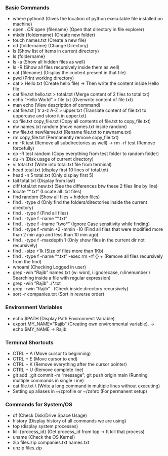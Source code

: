 ### Basic Commands

- where python3 (Gives the location of python executable file installed on machine)
- open . *OR* open {filename} (Open that directory in file explorer)
- mkdir {foldername} (Create new folder)
- touch names.txt (Create a new file)
- cd {foldername} (Change Directory)
- ls (Show list of items in current directory)
- ls {foldername}
- ls -a (Show all hidden files as well)
- ls -R (Show all files recursively inside them as well)
- cat {filename} (Display the content present in that file)
- pwd (Print working directory)
- cat > Hello.txt (Create hello file) → Then write the content inside Hello file
- cat file.txt hello.txt > total.txt (Merge content of 2 files to total.txt)
- echo “Hello World” > file.txt (Overwrite content of file.txt)
- man echo (View description of command)
- cat file.txt | tr a-z A-Z > upper.txt (Translate content of file.txt to uppercase and store it in upper.txt)
- cp file.txt copy_file.txt (Copy all contents of file.txt to copy_file.txt)
- mv names.txt random (move names.txt inside random)
- mv file.txt newName.txt (Rename file.txt to newname.txt)
- rm copy_file.txt (Permanently remove copy_file.txt)
- rm -R test (Remove all subdirectories as well) → rm -rf test (Remove forcefully)
- cp -R test random (Copy everything from test folder to random folder)
- du -h (Disk usage of current directory)
- vi total.txt (Write into total.txt file from terminal)
- head total.txt (display first 10 lines of total.txt)
- head -n 5 total.txt (Only display first 5)
- tail total.txt (Display from last)
- diff total.txt new.txt (See the differences btw these 2 files line by line)
- locate “*.txt” (Locate all .txt files)
- find random (Show all files + hidden files)
- find . -type d (Only find the folders/directories inside the current directory)
- find . -type f (Find all files)
- find . -type f -name “*.txt”
- find . -type f -iname “two*” (Ignore Case sensitivity while finding)
- find . -type f -mmin +2 -mmin -10 (Find all files that were modified more than 2 min ago and less than 10 min ago)
- find . -type f -maxdepth 1 (Only show files in the current dir not recursively)
- find . -size +1k (Size of files more than 1Kb)
- find . -type f -name “*.txt” -exec rm -rf {} +  (Remove all files recursively from the find)
- whoami (Checking Logged in user)
- grep -win “Rajib” names.txt (w: word, i:ignorecase, n:linenumber / Searching inside a file with regular expression)
- grep -win “Rajib” ./*.txt
- grep -rwin “Rajib” . (Check inside directory recursively)
- sort -r companies.txt (Sort in reverse order)

### Environment Variables

- echo $PATH (Display Path Environment Variable)
- export MY_NAME=”Rajib” (Creating own environmental variable). → echo $MY_NAME → Rajib

### Terminal Shortcuts

- CTRL + A (Move cursor to beginning)
- CTRL + E (Move cursor to end)
- CTRL + K (Remove everything after the cursor pointer)
- CTRL + U (Remove complete line)
- git add .;git commit -m “message”; git push origin main (Running multiple commands in single Line)
- cat file.txt \ (Write a long command in multiple lines without executing)
- Setting up aliases in ~/zprofile or ~/zshrc (For permanent setup)

### Commands for System/OS

- df (Check Disk/Drive Space Usage)
- history (Display history of all commands we are using)
- top (display system processes)
- kill {process_id} (Get process_id from top → It kill that process)
- uname (Check the OS Kernel)
- zip files.zip companies.txt names.txt
- unzip files.zip
